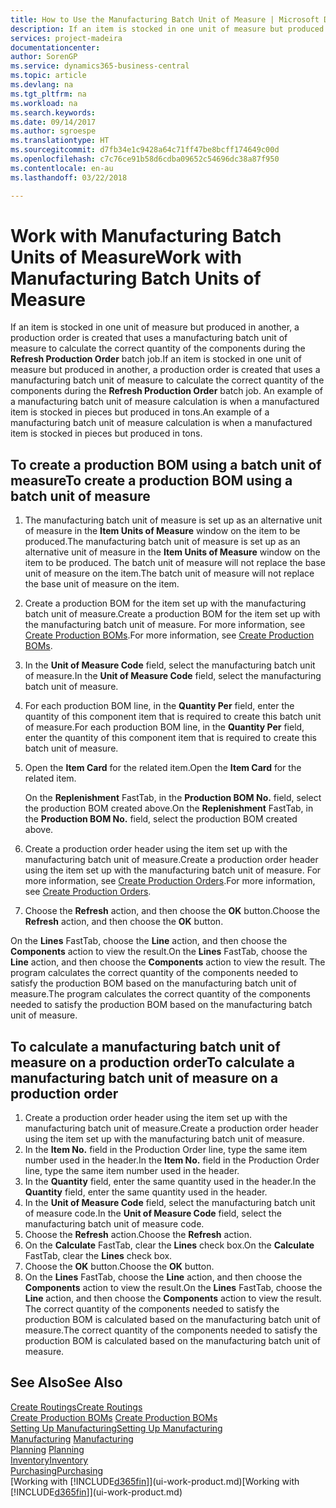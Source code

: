 ```yaml
---
title: How to Use the Manufacturing Batch Unit of Measure | Microsoft Docs
description: If an item is stocked in one unit of measure but produced in another, then the production order must be use a manufacturing batch unit of measure to calculate the correct quantity of components. An example of a manufacturing batch unit of measure calculation is when a manufactured item is stocked in pieces but produced in tons.
services: project-madeira
documentationcenter: 
author: SorenGP
ms.service: dynamics365-business-central
ms.topic: article
ms.devlang: na
ms.tgt_pltfrm: na
ms.workload: na
ms.search.keywords: 
ms.date: 09/14/2017
ms.author: sgroespe
ms.translationtype: HT
ms.sourcegitcommit: d7fb34e1c9428a64c71ff47be8bcff174649c00d
ms.openlocfilehash: c7c76ce91b58d6cdba09652c54696dc38a87f950
ms.contentlocale: en-au
ms.lasthandoff: 03/22/2018

---
```

# <a name="work-with-manufacturing-batch-units-of-measure"></a><span data-ttu-id="f735b-104">Work with Manufacturing Batch Units of Measure</span><span class="sxs-lookup"><span data-stu-id="f735b-104">Work with Manufacturing Batch Units of Measure</span></span>
<span data-ttu-id="f735b-105">If an item is stocked in one unit of measure but produced in another, a production order is created that uses a manufacturing batch unit of measure to calculate the correct quantity of the components during the **Refresh Production Order** batch job.</span><span class="sxs-lookup"><span data-stu-id="f735b-105">If an item is stocked in one unit of measure but produced in another, a production order is created that uses a manufacturing batch unit of measure to calculate the correct quantity of the components during the **Refresh Production Order** batch job.</span></span> <span data-ttu-id="f735b-106">An example of a manufacturing batch unit of measure calculation is when a manufactured item is stocked in pieces but produced in tons.</span><span class="sxs-lookup"><span data-stu-id="f735b-106">An example of a manufacturing batch unit of measure calculation is when a manufactured item is stocked in pieces but produced in tons.</span></span>  

## <a name="to-create-a-production-bom-using-a-batch-unit-of-measure"></a><span data-ttu-id="f735b-107">To create a production BOM using a batch unit of measure</span><span class="sxs-lookup"><span data-stu-id="f735b-107">To create a production BOM using a batch unit of measure</span></span>  
1.  <span data-ttu-id="f735b-108">The manufacturing batch unit of measure is set up as an alternative unit of measure in the **Item Units of Measure** window on the item to be produced.</span><span class="sxs-lookup"><span data-stu-id="f735b-108">The manufacturing batch unit of measure is set up as an alternative unit of measure in the **Item Units of Measure** window on the item to be produced.</span></span> <span data-ttu-id="f735b-109">The batch unit of measure will not replace the base unit of measure on the item.</span><span class="sxs-lookup"><span data-stu-id="f735b-109">The batch unit of measure will not replace the base unit of measure on the item.</span></span>  
2.  <span data-ttu-id="f735b-110">Create a production BOM for the item set up with the manufacturing batch unit of measure.</span><span class="sxs-lookup"><span data-stu-id="f735b-110">Create a production BOM for the item set up with the manufacturing batch unit of measure.</span></span> <span data-ttu-id="f735b-111">For more information, see [Create Production BOMs](production-how-to-create-production-boms.md).</span><span class="sxs-lookup"><span data-stu-id="f735b-111">For more information, see [Create Production BOMs](production-how-to-create-production-boms.md).</span></span>  
3.  <span data-ttu-id="f735b-112">In the **Unit of Measure Code** field, select the manufacturing batch unit of measure.</span><span class="sxs-lookup"><span data-stu-id="f735b-112">In the **Unit of Measure Code** field, select the manufacturing batch unit of measure.</span></span>  
4.  <span data-ttu-id="f735b-113">For each production BOM line, in the **Quantity Per** field, enter the quantity of this component item that is required to create this batch unit of measure.</span><span class="sxs-lookup"><span data-stu-id="f735b-113">For each production BOM line, in the **Quantity Per** field, enter the quantity of this component item that is required to create this batch unit of measure.</span></span>  
5.  <span data-ttu-id="f735b-114">Open the **Item Card** for the related item.</span><span class="sxs-lookup"><span data-stu-id="f735b-114">Open the **Item Card** for the related item.</span></span>  

    <span data-ttu-id="f735b-115">On the **Replenishment** FastTab, in the **Production BOM No.** field, select the production BOM created above.</span><span class="sxs-lookup"><span data-stu-id="f735b-115">On the **Replenishment** FastTab, in the **Production BOM No.** field, select the production BOM created above.</span></span>  
6.  <span data-ttu-id="f735b-116">Create a production order header using the item set up with the manufacturing batch unit of measure.</span><span class="sxs-lookup"><span data-stu-id="f735b-116">Create a production order header using the item set up with the manufacturing batch unit of measure.</span></span> <span data-ttu-id="f735b-117">For more information, see [Create Production Orders](production-how-to-create-production-orders.md).</span><span class="sxs-lookup"><span data-stu-id="f735b-117">For more information, see [Create Production Orders](production-how-to-create-production-orders.md).</span></span>  
7.  <span data-ttu-id="f735b-118">Choose the **Refresh** action, and then choose  the **OK** button.</span><span class="sxs-lookup"><span data-stu-id="f735b-118">Choose the **Refresh** action, and then choose  the **OK** button.</span></span>  

<span data-ttu-id="f735b-119">On the **Lines** FastTab, choose the **Line** action, and then choose the **Components** action to view the result.</span><span class="sxs-lookup"><span data-stu-id="f735b-119">On the **Lines** FastTab, choose the **Line** action, and then choose the **Components** action to view the result.</span></span> <span data-ttu-id="f735b-120">The program calculates the correct quantity of the components needed to satisfy the production BOM based on the manufacturing batch unit of measure.</span><span class="sxs-lookup"><span data-stu-id="f735b-120">The program calculates the correct quantity of the components needed to satisfy the production BOM based on the manufacturing batch unit of measure.</span></span>  

## <a name="to-calculate-a-manufacturing-batch-unit-of-measure-on-a-production-order"></a><span data-ttu-id="f735b-121">To calculate a manufacturing batch unit of measure on a production order</span><span class="sxs-lookup"><span data-stu-id="f735b-121">To calculate a manufacturing batch unit of measure on a production order</span></span>  
1.  <span data-ttu-id="f735b-122">Create a production order header using the item set up with the manufacturing batch unit of measure.</span><span class="sxs-lookup"><span data-stu-id="f735b-122">Create a production order header using the item set up with the manufacturing batch unit of measure.</span></span>  
2.  <span data-ttu-id="f735b-123">In the **Item No.** field in the Production Order line, type the same item number used in the header.</span><span class="sxs-lookup"><span data-stu-id="f735b-123">In the **Item No.** field in the Production Order line, type the same item number used in the header.</span></span>  
3.  <span data-ttu-id="f735b-124">In the **Quantity** field, enter the same quantity used in the header.</span><span class="sxs-lookup"><span data-stu-id="f735b-124">In the **Quantity** field, enter the same quantity used in the header.</span></span>  
4.  <span data-ttu-id="f735b-125">In the **Unit of Measure Code** field, select the manufacturing batch unit of measure code.</span><span class="sxs-lookup"><span data-stu-id="f735b-125">In the **Unit of Measure Code** field, select the manufacturing batch unit of measure code.</span></span>  
5.  <span data-ttu-id="f735b-126">Choose the **Refresh** action.</span><span class="sxs-lookup"><span data-stu-id="f735b-126">Choose the **Refresh** action.</span></span>
6.  <span data-ttu-id="f735b-127">On the **Calculate** FastTab, clear the **Lines** check box.</span><span class="sxs-lookup"><span data-stu-id="f735b-127">On the **Calculate** FastTab, clear the **Lines** check box.</span></span>  
7.  <span data-ttu-id="f735b-128">Choose the **OK** button.</span><span class="sxs-lookup"><span data-stu-id="f735b-128">Choose the **OK** button.</span></span>  
8.  <span data-ttu-id="f735b-129">On the **Lines** FastTab, choose the **Line** action, and then choose the **Components** action to view the result.</span><span class="sxs-lookup"><span data-stu-id="f735b-129">On the **Lines** FastTab, choose the **Line** action, and then choose the **Components** action to view the result.</span></span> <span data-ttu-id="f735b-130">The correct quantity of the components needed to satisfy the production BOM is calculated based on the manufacturing batch unit of measure.</span><span class="sxs-lookup"><span data-stu-id="f735b-130">The correct quantity of the components needed to satisfy the production BOM is calculated based on the manufacturing batch unit of measure.</span></span>  

## <a name="see-also"></a><span data-ttu-id="f735b-131">See Also</span><span class="sxs-lookup"><span data-stu-id="f735b-131">See Also</span></span>  
[<span data-ttu-id="f735b-132">Create Routings</span><span class="sxs-lookup"><span data-stu-id="f735b-132">Create Routings</span></span>](production-how-to-create-routings.md)  
<span data-ttu-id="f735b-133">[Create Production BOMs](production-how-to-create-production-boms.md)   </span><span class="sxs-lookup"><span data-stu-id="f735b-133">[Create Production BOMs](production-how-to-create-production-boms.md)   </span></span>  
[<span data-ttu-id="f735b-134">Setting Up Manufacturing</span><span class="sxs-lookup"><span data-stu-id="f735b-134">Setting Up Manufacturing</span></span>](production-configure-production-processes.md)  
<span data-ttu-id="f735b-135">[Manufacturing](production-manage-manufacturing.md)  </span><span class="sxs-lookup"><span data-stu-id="f735b-135">[Manufacturing](production-manage-manufacturing.md)  </span></span>  
<span data-ttu-id="f735b-136">[Planning](production-planning.md) </span><span class="sxs-lookup"><span data-stu-id="f735b-136">[Planning](production-planning.md) </span></span>  
[<span data-ttu-id="f735b-137">Inventory</span><span class="sxs-lookup"><span data-stu-id="f735b-137">Inventory</span></span>](inventory-manage-inventory.md)  
[<span data-ttu-id="f735b-138">Purchasing</span><span class="sxs-lookup"><span data-stu-id="f735b-138">Purchasing</span></span>](purchasing-manage-purchasing.md)  
<span data-ttu-id="f735b-139">[Working with [!INCLUDE[d365fin](includes/d365fin_md.md)]](ui-work-product.md)</span><span class="sxs-lookup"><span data-stu-id="f735b-139">[Working with [!INCLUDE[d365fin](includes/d365fin_md.md)]](ui-work-product.md)</span></span>  

